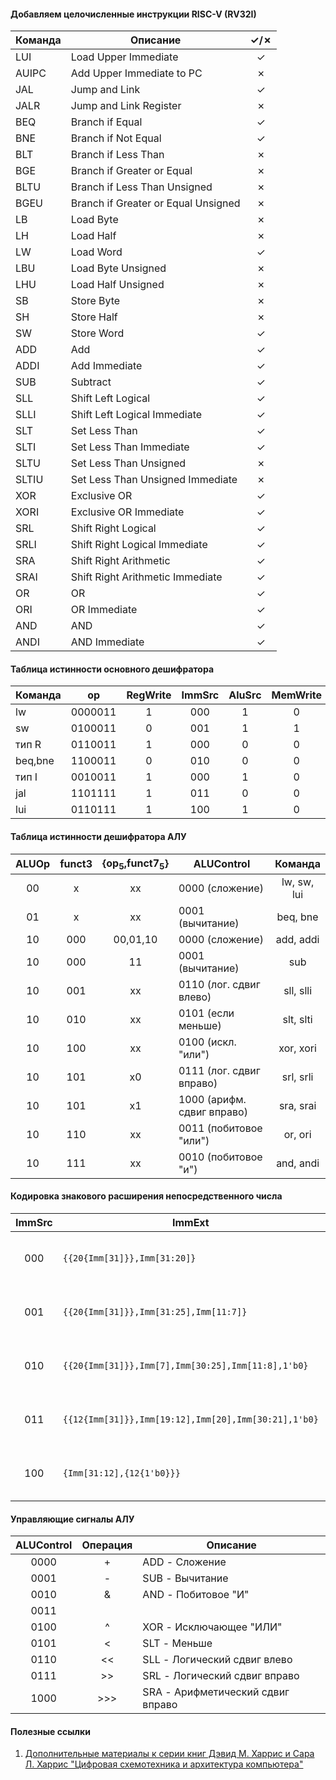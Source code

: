#### Добавляем целочисленные инструкции RISC-V (RV32I)
| Команда | Описание                            |&check;/&cross;|
|---------|-------------------------------------|:-------------:|
| LUI     | Load Upper Immediate                | &check;       |
| AUIPC   | Add Upper Immediate to PC           | &cross;       |
| JAL     | Jump and Link                       | &check;       |
| JALR    | Jump and Link Register              | &cross;       |
| BEQ     | Branch if Equal                     | &check;       |
| BNE     | Branch if Not Equal                 | &check;       |
| BLT     | Branch if Less Than                 | &cross;       |
| BGE     | Branch if Greater or Equal          | &cross;       |
| BLTU    | Branch if Less Than Unsigned        | &cross;       |
| BGEU    | Branch if Greater or Equal Unsigned | &cross;       |
| LB      | Load Byte                           | &cross;       |
| LH      | Load Half                           | &cross;       |
| LW      | Load Word                           | &check;       |
| LBU     | Load Byte Unsigned                  | &cross;       |
| LHU     | Load Half Unsigned                  | &cross;       |
| SB      | Store Byte                          | &cross;       |
| SH      | Store Half                          | &cross;       |
| SW      | Store Word                          | &check;       |
| ADD     | Add                                 | &check;       |
| ADDI    | Add Immediate                       | &check;       |
| SUB     | Subtract                            | &check;       |
| SLL     | Shift Left Logical                  | &check;       |
| SLLI    | Shift Left Logical Immediate        | &check;       |
| SLT     | Set Less Than                       | &check;       |
| SLTI    | Set Less Than Immediate             | &check;       |
| SLTU    | Set Less Than Unsigned              | &cross;       |
| SLTIU   | Set Less Than Unsigned Immediate    | &cross;       |
| XOR     | Exclusive OR                        | &check;       |
| XORI    | Exclusive OR Immediate              | &check;       |
| SRL     | Shift Right Logical                 | &check;       |
| SRLI    | Shift Right Logical Immediate       | &check;       |
| SRA     | Shift Right Arithmetic              | &check;       |
| SRAI    | Shift Right Arithmetic Immediate    | &check;       |
| OR      | OR                                  | &check;       |
| ORI     | OR Immediate                        | &check;       |
| AND     | AND                                 | &check;       |
| ANDI    | AND Immediate                       | &check;       |

#### Таблица истинности основного дешифратора
|Команда|  op   |RegWrite|ImmSrc|AluSrc|MemWrite|ResultSrc|Branch|ALUOp|Jump|
|-------|:-----:|:------:|:----:|:----:|:------:|:-------:|:----:|:---:|:--:|
| lw    |0000011| 1      | 000  | 1    | 0      | 01      | 0    | 00  | 0  |
| sw    |0100011| 0      | 001  | 1    | 1      | 00      | 0    | 00  | 0  |
| тип R |0110011| 1      | 000  | 0    | 0      | 00      | 0    | 10  | 0  |
|beq,bne|1100011| 0      | 010  | 0    | 0      | 00      | 1    | 01  | 0  |
| тип I |0010011| 1      | 000  | 1    | 0      | 00      | 0    | 10  | 0  |
| jal   |1101111| 1      | 011  | 0    | 0      | 10      | 0    | 00  | 1  |
| lui   |0110111| 1      | 100  | 1    | 0      | 00      | 0    | 00  | 0  |

#### Таблица истинности дешифратора АЛУ
| ALUOp |funct3|{op<sub>5</sub>,funct7<sub>5</sub>}| ALUControl               | Команда   |
|:-----:|:----:|:---------------------------------:|--------------------------|:---------:|
| 00    | x    | xx                                |0000 (сложение)           |lw, sw, lui|
| 01    | x    | xx                                |0001 (вычитание)          |beq, bne   |
| 10    | 000  | 00,01,10                          |0000 (сложение)           |add, addi  |
| 10    | 000  | 11                                |0001 (вычитание)          |sub        |
| 10    | 001  | xx                                |0110 (лог. сдвиг влево)   |sll, slli  |
| 10    | 010  | xx                                |0101 (если меньше)        |slt, slti  |
| 10    | 100  | xx                                |0100 (искл. "или")        |xor, xori  |
| 10    | 101  | x0                                |0111 (лог. сдвиг вправо)  |srl, srli  |
| 10    | 101  | x1                                |1000 (арифм. сдвиг вправо)|sra, srai  |
| 10    | 110  | xx                                |0011 (побитовое "или")    |or, ori    |
| 10    | 111  | xx                                |0010 (побитовое "и")      |and, andi  |

#### Кодировка знакового расширения непосредственного числа
|ImmSrc| ImmExt                                                        |Тип| Описание                    |
|:----:|---------------------------------------------------------------|:-:|:---------------------------:|
| 000  |<code>{{20{Imm[31]}},Imm[31:20]}</code>                        | I |12-битная константа со знаком|
| 001  |<code>{{20{Imm[31]}},Imm[31:25],Imm[11:7]}</code>              | S |12-битная константа со знаком|
| 010  |<code>{{20{Imm[31]}},Imm[7],Imm[30:25],Imm[11:8],1'b0}</code>  | B |13-битная константа со знаком|
| 011  |<code>{{12{Imm[31]}},Imm[19:12],Imm[20],Imm[30:21],1'b0}</code>| J |21-битная константа со знаком|
| 100  |<code>{Imm[31:12],{12{1'b0}}}</code>                           | U |20-битная константа без знака|

#### Управляющие сигналы АЛУ
|ALUControl| Операция | Описание                        |
|:--------:|:--------:|---------------------------------|
| 0000     | +        |ADD - Сложение                   |
| 0001     | -        |SUB - Вычитание                  |
| 0010     | &        |AND - Побитовое "И"              |
| 0011     | |        |OR  - Побитовое "ИЛИ"            |
| 0100     | ^        |XOR - Исключающее "ИЛИ"          |
| 0101     | <        |SLT - Меньше                     |
| 0110     | <<       |SLL - Логический сдвиг влево     |
| 0111     | >>       |SRL - Логический сдвиг вправо    |
| 1000     | >>>      |SRA - Арифметический сдвиг вправо|

#### Полезные ссылки
1. [Дополнительные материалы к серии книг Дэвид М. Харрис и Сара Л. Харрис "Цифровая схемотехника и архитектура компьютера"](https://pages.hmc.edu/harris/ddca/)
